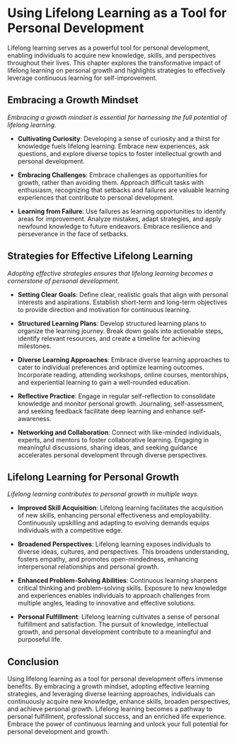 Using Lifelong Learning as a Tool for Personal Development
===================================================================

Lifelong learning serves as a powerful tool for personal development, enabling individuals to acquire new knowledge, skills, and perspectives throughout their lives. This chapter explores the transformative impact of lifelong learning on personal growth and highlights strategies to effectively leverage continuous learning for self-improvement.

Embracing a Growth Mindset
--------------------------

*Embracing a growth mindset is essential for harnessing the full potential of lifelong learning.*

* **Cultivating Curiosity**: Developing a sense of curiosity and a thirst for knowledge fuels lifelong learning. Embrace new experiences, ask questions, and explore diverse topics to foster intellectual growth and personal development.

* **Embracing Challenges**: Embrace challenges as opportunities for growth, rather than avoiding them. Approach difficult tasks with enthusiasm, recognizing that setbacks and failures are valuable learning experiences that contribute to personal development.

* **Learning from Failure**: Use failures as learning opportunities to identify areas for improvement. Analyze mistakes, adapt strategies, and apply newfound knowledge to future endeavors. Embrace resilience and perseverance in the face of setbacks.

Strategies for Effective Lifelong Learning
------------------------------------------

*Adopting effective strategies ensures that lifelong learning becomes a cornerstone of personal development.*

* **Setting Clear Goals**: Define clear, realistic goals that align with personal interests and aspirations. Establish short-term and long-term objectives to provide direction and motivation for continuous learning.

* **Structured Learning Plans**: Develop structured learning plans to organize the learning journey. Break down goals into actionable steps, identify relevant resources, and create a timeline for achieving milestones.

* **Diverse Learning Approaches**: Embrace diverse learning approaches to cater to individual preferences and optimize learning outcomes. Incorporate reading, attending workshops, online courses, mentorships, and experiential learning to gain a well-rounded education.

* **Reflective Practice**: Engage in regular self-reflection to consolidate knowledge and monitor personal growth. Journaling, self-assessment, and seeking feedback facilitate deep learning and enhance self-awareness.

* **Networking and Collaboration**: Connect with like-minded individuals, experts, and mentors to foster collaborative learning. Engaging in meaningful discussions, sharing ideas, and seeking guidance accelerates personal development through diverse perspectives.

Lifelong Learning for Personal Growth
-------------------------------------

*Lifelong learning contributes to personal growth in multiple ways.*

* **Improved Skill Acquisition**: Lifelong learning facilitates the acquisition of new skills, enhancing personal effectiveness and employability. Continuously upskilling and adapting to evolving demands equips individuals with a competitive edge.

* **Broadened Perspectives**: Lifelong learning exposes individuals to diverse ideas, cultures, and perspectives. This broadens understanding, fosters empathy, and promotes open-mindedness, enhancing interpersonal relationships and personal growth.

* **Enhanced Problem-Solving Abilities**: Continuous learning sharpens critical thinking and problem-solving skills. Exposure to new knowledge and experiences enables individuals to approach challenges from multiple angles, leading to innovative and effective solutions.

* **Personal Fulfillment**: Lifelong learning cultivates a sense of personal fulfillment and satisfaction. The pursuit of knowledge, intellectual growth, and personal development contribute to a meaningful and purposeful life.

Conclusion
----------

Using lifelong learning as a tool for personal development offers immense benefits. By embracing a growth mindset, adopting effective learning strategies, and leveraging diverse learning approaches, individuals can continuously acquire new knowledge, enhance skills, broaden perspectives, and achieve personal growth. Lifelong learning becomes a pathway to personal fulfillment, professional success, and an enriched life experience. Embrace the power of continuous learning and unlock your full potential for personal development and growth.
